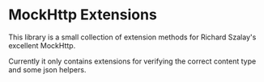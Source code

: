 # MockHttp Extensions

This library is a small collection of extension methods for Richard Szalay's
excellent MockHttp.

Currently it only contains extensions for verifying the correct content type
and some json helpers.